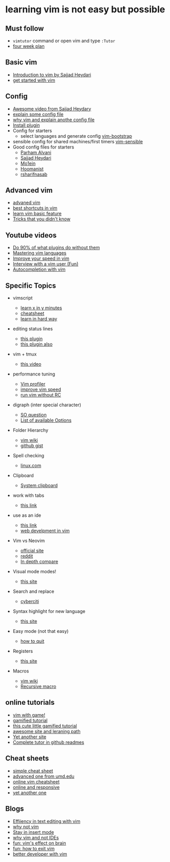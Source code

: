 # learning vim is not easy but possible



## Must follow
+ `vimtutor` command or open vim and type `:Tutor`
+ [four week plan](https://medium.com/actualize-network/how-to-learn-vim-a-four-week-plan-cd8b376a9b85)



## Basic vim
+ [Introduction to vim by Sajjad Heydari](https://www.youtube.com/watch?v=gojr3jZqFX0)
+ [get started with vim](https://opensource.com/article/19/3/getting-started-vim)



## Config
+ [Awesome video from Sajjad Heydary](https://www.youtube.com/watch?v=vHB9FdsPbFs)
+ [explain some config file](https://blog.hellojs.org/configure-vim-from-scratch-efe5cbc1c563) 
+ [why vim and explain anothe config file](https://levelup.gitconnected.com/why-and-how-i-use-vim-da322260aa6c)
+ [Install plugin](https://linuxhint.com/vim_install_plugins/)
+ Config for starters
  + select languages and generate config [vim-bootstrap](https://vim-bootstrap.com/)
+ sensible config for shared machines/first timers [vim-sensible](https://github.com/tpope/vim-sensible)
+ Good config files for starters
  + [Parham Alvani](https://github.com/1995parham/dotfiles/tree/master/nvim)
  + [Sajjad Heydari](https://github.com/MCSH/dot-files/blob/master/.config/nvim/init.vim)
  + [Mo1ein](https://github.com/mo1ein/My-dotfiles/blob/master/.vimrc)
  + [Hoomanist](https://github.com/hoomanist/dotfiles/blob/master/nvim/)
  + [rsharifnasab](https://github.com/rsharifnasab/dotfiles/tree/master/.config/nvim)


## Advanced vim
+ [advaned vim](https://thevaluable.dev/vim-advanced/)
+ [best shortcuts in vim](https://stackoverflow.com/questions/1218390/what-is-your-most-productive-shortcut-with-vim/1220118#1220118)
+ [learn vim basic feature](https://www.freecodecamp.org/news/learn-linux-vim-basic-features-19134461ab85/)
+ [Tricks that you didn't know](https://www.hillelwayne.com/post/intermediate-vim/)


## Youtube videos
  + [Do 90% of what plugins do without them](https://www.youtube.com/watch?v=XA2WjJbmmoM)
  + [Mastering vim languages](https://www.youtube.com/watch?v=wlR5gYd6um0)
  + [Improve your speed in vim](https://www.youtube.com/watch?v=OnUiHLYZgaA)
  + [Interview with a vim user (Fun)](https://www.youtube.com/watch?v=9n1dtmzqnCU)
  + [Autocompletion with vim](https://www.youtube.com/watch?v=3TX3kV3TICU)




## Specific Topics

+ vimscript
  + [learn x in y minutes](https://learnxinyminutes.com/docs/vimscript/)
  + [cheatsheet](https://devhints.io/vimscript)
  + [learn in hard way](https://learnvimscriptthehardway.stevelosh.com/)

+ editing status lines 
  + [this plugin](https://shapeshed.com/vim-statuslines/) 
  + [this plugin also](https://github.com/vim-airline/vim-airline)
+ vim + tmux 
  + [this video](https://www.youtube.com/watch?v=5r6yzFEXajQ)

+ performance tuning
  + [Vim profiler](https://github.com/bchretien/vim-profiler)
  + [improve vim speed](https://medium.com/usevim/improving-vims-startup-time-beb3f83cbfe8)
  + [run vim without RC](https://github.com/iggredible/Learn-Vim/blob/master/ch21_vimrc.md#running-vim-with-or-without-vimrc-and-plugins)

+ digraph (inter special character)
  + [SO question](https://stackoverflow.com/q/688265/10999348)
  + [List of available Options](http://www.alecjacobson.com/weblog/?p=443)

+ Folder Hierarchy
  + [vim wiki](https://vim.fandom.com/wiki/Understanding_VIMRUNTIME)
  + [github gist](https://gist.github.com/nelstrom/1056049/784e252c3de653e204e9e128653010e19fbd493f)

+ Spell checking
  + [linux.com](https://www.linux.com/training-tutorials/using-spell-checking-vim/)

+ Clipboard
  + [System clipboard](https://stackoverflow.com/a/1498026/10999348)

+ work with tabs 
  + [this link](https://www.linux.com/training-tutorials/vim-tips-using-tabs/)

+ use as an ide 
  + [this link](https://vim.fandom.com/wiki/Use_Vim_like_an_IDE)
  + [web develpment in vim](https://medium.com/@caleb89taylor/a-guide-to-modern-web-development-with-neo-vim-333f7efbf8e2)

+ Vim vs Neovim
  + [official site](https://neovim.io/charter/)
  + [reddit](https://www.reddit.com/r/vim/comments/ffr979/vim_vs_neovim/)
  + [In depth compare](https://jarmos.netlify.app/posts/vim-vs-neovim/)

+ Visual mode modes!
  + [this site](https://opensource.com/article/19/2/getting-started-vim-visual-mode)

+ Search and replace
  + [cyberciti](https://www.cyberciti.biz/faq/vim-text-editor-find-and-replace-all-text/)

+ Syntax highlight for new language
  + [this site](https://thoughtbot.com/blog/writing-vim-syntax-plugins)

+ Easy mode (not that easy)
  + [how to quit](https://stackoverflow.com/questions/27439656/how-to-exit-from-vim-y-in-console)

+ Registers
  + [this site](https://www.cs.swarthmore.edu/oldhelp/vim/registers.html)

+ Macros
  + [vim wiki](https://vim.fandom.com/wiki/Recording_keys_for_repeated_jobs)
  + [Recursive macro](https://vim.fandom.com/wiki/Record_a_recursive_macro)



## online tutorials
+ [vim with game!](https://vim-adventures.com/)
+ [gamified tutorial](http://www.vimgenius.com/)
+ [this cute little gamified tutorial](https://www.openvim.com/)
+ [awesome site and leraning path](https://danielmiessler.com/study/vim/)
+ [Yet another site](https://www.freecodecamp.org/news/learn-linux-vim-basic-features-19134461ab85/)
+ [Complete tutor in github readmes](https://github.com/iggredible/Learn-Vim)


## Cheat sheets
  + [simple cheat sheet](https://www.cs.cmu.edu/~15131/f17/topics/vim/vim-cheatsheet.pdf)
  + [advanced one from umd.edu](https://www.cs.umd.edu/~yhchan/vim.pdf)
  + [online vim cheatsheet](https://vim.rtorr.com/)
  + [online and responsive](https://devhints.io/vim)
  + [yet another one](https://vimsheet.com/)



## Blogs
  + [Effiiency in text editing with vim](https://moolenaar.net/habits.html)
  + [why not vim](https://gist.github.com/romainl/6b952db7a6138b48657ba0fbb9d65370)
  + [Stay in insert mode](https://dev.to/iggredible/the-only-vim-insert-mode-cheatsheet-you-ever-needed-nk9)
  + [why vim and not IDEs](https://stackoverflow.blog/2020/11/09/modern-ide-vs-vim-emacs/)
  + [fun: vim's effect on brain](https://kev.town/2010/12/15/this-is-your-brain-on-vim/)
  + [fun: how to exit vim](https://github.com/hakluke/how-to-exit-vim)
  + [better developer with vim](https://dev.to/pmihaylov/how-can-vim-make-you-a-better-developer-2c3i)

